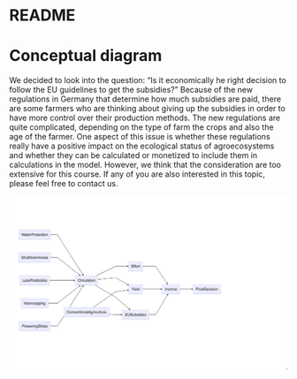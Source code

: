 README
================

# Conceptual diagram


We decided to look into the question: “Is it economically he right decision to follow the EU guidelines to get the subsidies?”
Because of the new regulations in Germany that determine how much subsidies are paid, there are some farmers who are thinking about giving up the subsidies in order to have more control over their production methods.
The new regulations are quite complicated, depending on the type of farm the crops and also the age of the farmer. 
One aspect of this issue is whether these regulations really have a positive impact on the ecological status of agroecosystems and whether they can be calculated or monetized to include them in calculations in the model. However, we think that the consideration are too extensive for this course.
If any of you are also interested in this topic, please feel free to contact us.






![image info](./chart_1.jpg)

